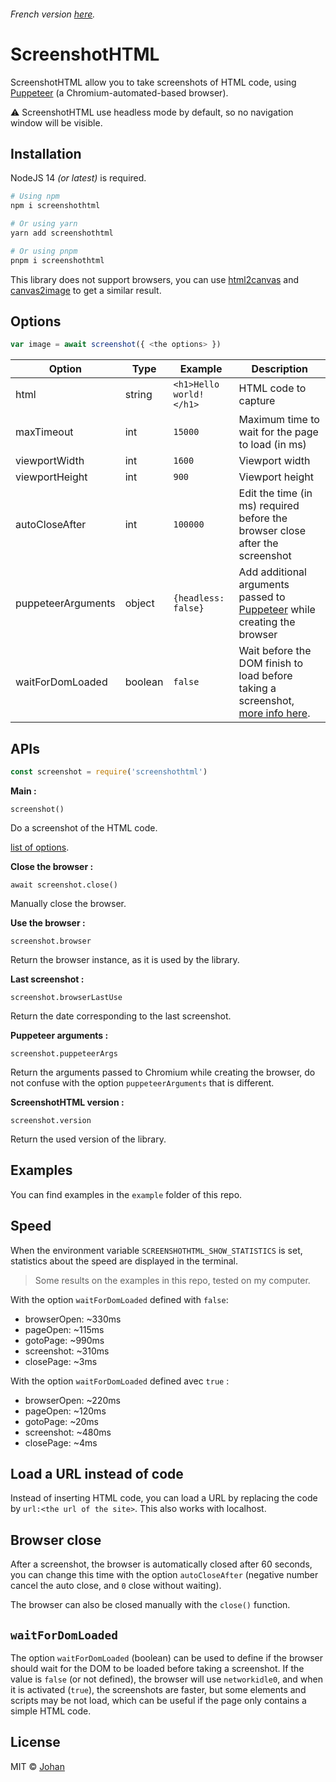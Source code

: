 ###### French version [here](https://github.com/johan-perso/screenshothtml/blob/main/README.fr.md).

# ScreenshotHTML

ScreenshotHTML allow you to take screenshots of HTML code, using [Puppeteer](https://github.com/puppeteer/puppeteer) (a Chromium-automated-based browser).

⚠️ ScreenshotHTML use headless mode by default, so no navigation window will be visible.


## Installation

NodeJS 14 *(or latest)* is required.

```bash
# Using npm
npm i screenshothtml

# Or using yarn
yarn add screenshothtml

# Or using pnpm
pnpm i screenshothtml
```

This library does not support browsers, you can use [html2canvas](https://html2canvas.hertzen.com/) and [canvas2image](https://github.com/hongru/canvas2image) to get a similar result.


## Options

```js
var image = await screenshot({ <the options> })
```

| Option             | Type    | Example                 | Description                                                                         |
|--------------------|---------|-------------------------|-------------------------------------------------------------------------------------|
| html               | string  | `<h1>Hello world!</h1>` | HTML code to capture                                                                |
| maxTimeout         | int     | `15000                ` | Maximum time to wait for the page to load (in ms)                                   |
| viewportWidth      | int     | `1600                 ` | Viewport width                                                                      |
| viewportHeight     | int     | `900                  ` | Viewport height                                                                     |
| autoCloseAfter     | int     | `100000               ` | Edit the time (in ms) required before the browser close after the screenshot        |
| puppeteerArguments | object  | `{headless: false}    ` | Add additional arguments passed to [Puppeteer](https://github.com/puppeteer/puppeteer/blob/v13.7.0/docs/api.md#puppeteerlaunchoptions) while creating the browser             |
| waitForDomLoaded   | boolean | `false                ` | Wait before the DOM finish to load before taking a screenshot, [more info here](#waitfordomloaded). |


## APIs

```js
const screenshot = require('screenshothtml')
```

**Main :**

`screenshot()`

Do a screenshot of the HTML code.

[list of options](#options).


**Close the browser :**

`await screenshot.close()`

Manually close the browser.


**Use the browser :**

`screenshot.browser`

Return the browser instance, as it is used by the library.


**Last screenshot :**

`screenshot.browserLastUse`

Return the date corresponding to the last screenshot.


**Puppeteer arguments :**

`screenshot.puppeteerArgs`

Return the arguments passed to Chromium while creating the browser, do not confuse with the option `puppeteerArguments` that is different.


**ScreenshotHTML version :**

`screenshot.version`

Return the used version of the library.


## Examples

You can find examples in the `example` folder of this repo.


## Speed

When the environment variable `SCREENSHOTHTML_SHOW_STATISTICS` is set, statistics about the speed are displayed in the terminal.

> Some results on the examples in this repo, tested on my computer.

With the option `waitForDomLoaded` defined with `false`:
* browserOpen: ~330ms
* pageOpen: ~115ms
* gotoPage: ~990ms
* screenshot: ~310ms
* closePage: ~3ms

With the option `waitForDomLoaded` defined avec `true` :
* browserOpen: ~220ms
* pageOpen: ~120ms
* gotoPage: ~20ms
* screenshot: ~480ms
* closePage: ~4ms


## Load a URL instead of code

Instead of inserting HTML code, you can load a URL by replacing the code by `url:<the url of the site>`. This also works with localhost.


## Browser close

After a screenshot, the browser is automatically closed after 60 seconds, you can change this time with the option `autoCloseAfter` (negative number cancel the auto close, and `0` close without waiting).

The browser can also be closed manually with the `close()` function.


## `waitForDomLoaded`

The option `waitForDomLoaded` (boolean) can be used to define if the browser should wait for the DOM to be loaded before taking a screenshot. If the value is `false` (or not defined), the browser will use `networkidle0`, and when it is activated (`true`), the screenshots are faster, but some elements and scripts may be not load, which can be useful if the page only contains a simple HTML code.


## License

MIT © [Johan](https://johanstickman.com)
